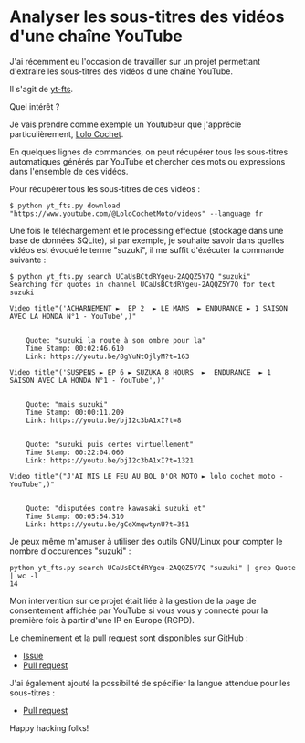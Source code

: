 # Analyser les sous-titres des vidéos d'une chaîne YouTube

J'ai récemment eu l'occasion de travailler sur un projet permettant d'extraire les sous-titres des vidéos d'une chaîne YouTube.

Il s'agit de [yt-fts](https://github.com/NotJoeMartinez/yt-fts).

Quel intérêt ?

Je vais prendre comme exemple un Youtubeur que j'apprécie particulièrement, [Lolo Cochet](https://www.youtube.com/channel/UCaUsBCtdRYgeu-2AQQZ5Y7Q).

En quelques lignes de commandes, on peut récupérer tous les sous-titres automatiques générés par YouTube et chercher des mots ou expressions dans l'ensemble de ces vidéos.

Pour récupérer tous les sous-titres de ces vidéos :

```
$ python yt_fts.py download "https://www.youtube.com/@LoloCochetMoto/videos" --language fr
```

Une fois le téléchargement et le processing effectué (stockage dans une base de données SQLite), si par exemple, je souhaite savoir dans quelles vidéos est évoqué le terme "suzuki", il me suffit d'éxécuter la commande suivante :

```
$ python yt_fts.py search UCaUsBCtdRYgeu-2AQQZ5Y7Q "suzuki"
Searching for quotes in channel UCaUsBCtdRYgeu-2AQQZ5Y7Q for text suzuki

Video title"('ACHARNEMENT ►  EP 2  ► LE MANS  ► ENDURANCE ► 1 SAISON AVEC LA HONDA N°1 - YouTube',)"


    Quote: "suzuki la route à son ombre pour la"
    Time Stamp: 00:02:46.610
    Link: https://youtu.be/8gYuNtOjlyM?t=163

Video title"('SUSPENS ► EP 6 ► SUZUKA 8 HOURS  ►  ENDURANCE  ► 1 SAISON AVEC LA HONDA N°1 - YouTube',)"


    Quote: "mais suzuki"
    Time Stamp: 00:00:11.209
    Link: https://youtu.be/bjI2c3bA1xI?t=8


    Quote: "suzuki puis certes virtuellement"
    Time Stamp: 00:22:04.060
    Link: https://youtu.be/bjI2c3bA1xI?t=1321

Video title"("J'AI MIS LE FEU AU BOL D'OR MOTO ► lolo cochet moto - YouTube",)"


    Quote: "disputées contre kawasaki suzuki et"
    Time Stamp: 00:05:54.310
    Link: https://youtu.be/gCeXmqwtynU?t=351
```

Je peux même m'amuser à utiliser des outils GNU/Linux pour compter le nombre d'occurences "suzuki" :

```
python yt_fts.py search UCaUsBCtdRYgeu-2AQQZ5Y7Q "suzuki" | grep Quote | wc -l
14
```

Mon intervention sur ce projet était liée à la gestion de la page de consentement affichée par YouTube si vous vous y connecté pour la première fois à partir d'une IP en Europe (RGPD).

Le cheminement et la pull request sont disponibles sur GitHub :

- [Issue](https://github.com/NotJoeMartinez/yt-fts/issues/1)
- [Pull request](https://github.com/NotJoeMartinez/yt-fts/pull/6)

J'ai également ajouté la possibilité de spécifier la langue attendue pour les sous-titres :

- [Pull request](https://github.com/NotJoeMartinez/yt-fts/pull/7)

Happy hacking folks!
